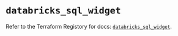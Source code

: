 # `databricks_sql_widget`

Refer to the Terraform Registory for docs: [`databricks_sql_widget`](https://registry.terraform.io/providers/databricks/databricks/1.31.0/docs/resources/sql_widget).
